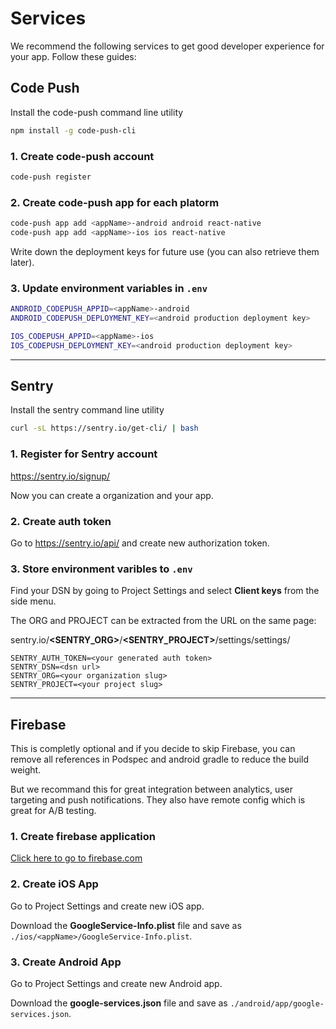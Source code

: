 # Services

We recommend the following services to get good developer experience for your app. Follow these guides:

## Code Push

Install the code-push command line utility

```bash
npm install -g code-push-cli
```

### 1. Create code-push account

```bash
code-push register
```

### 2. Create code-push app for each platorm

```bash
code-push app add <appName>-android android react-native
code-push app add <appName>-ios ios react-native
```

Write down the deployment keys for future use (you can also retrieve them later).

### 3. Update environment variables in `.env`

```bash
ANDROID_CODEPUSH_APPID=<appName>-android
ANDROID_CODEPUSH_DEPLOYMENT_KEY=<android production deployment key>

IOS_CODEPUSH_APPID=<appName>-ios
IOS_CODEPUSH_DEPLOYMENT_KEY=<android production deployment key>
```

_____________

## Sentry

Install the sentry command line utility

```bash
curl -sL https://sentry.io/get-cli/ | bash
```

### 1. Register for Sentry account

https://sentry.io/signup/

Now you can create a organization and your app.

### 2. Create auth token

Go to https://sentry.io/api/ and create new authorization token.

### 3. Store environment varibles to `.env`

Find your DSN by going to Project Settings and select **Client keys** from the side menu.

The ORG and PROJECT can be extracted from the URL on the same page:

sentry.io/<b>&lt;SENTRY_ORG&gt;</b>/<b>&lt;SENTRY_PROJECT&gt;</b>/settings/settings/

```
SENTRY_AUTH_TOKEN=<your generated auth token>
SENTRY_DSN=<dsn url>
SENTRY_ORG=<your organization slug>
SENTRY_PROJECT=<your project slug>
```

_____________

## Firebase

This is completly optional and if you decide to skip Firebase, you can remove all references in Podspec and android gradle to reduce the build weight.

But we recommand this for great integration between analytics, user targeting and push notifications. They also have remote config which is great for A/B testing.

### 1. Create firebase application

[Click here to go to firebase.com](https://firebase.google.com/)

### 2. Create iOS App

Go to Project Settings and create new iOS app.

Download the **GoogleService-Info.plist** file and save as `./ios/<appName>/GoogleService-Info.plist`.

### 3. Create Android App

Go to Project Settings and create new Android app.

Download the **google-services.json** file and save as `./android/app/google-services.json`.
